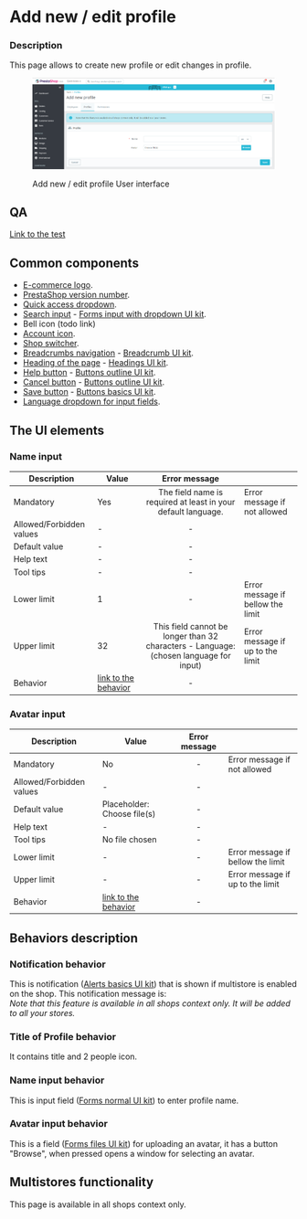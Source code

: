 # Add new / edit profile

### Description

This page allows to create new profile or edit changes in profile.

<figure><img src="../../../../../../.gitbook/assets/image (92).png" alt="Add new / edit profile User interface"><figcaption><p>Add new / edit profile User interface</p></figcaption></figure>

## QA&#x20;

[Link to the test](https://build.prestashop-project.org/test-scenarios/scenarios/core/functional/bo/advanced-parameters/team/profiles/bo-advanced-parameters-team-roles-crud.html)

## Common components <a href="#common-components" id="common-components"></a>

* [E-commerce logo](../../../../common-components/back-office-header/prestashop-logo.md).
* [PrestaShop version number](../../../../common-components/prestashop-version-number.md).
* [Quick access dropdown](../../../../common-components/back-office-header/quick-access-dropdown.md).
* [Search input](../../../../common-components/search-input-field.md) - [Forms input with dropdown UI kit](https://build.prestashop-project.org/prestashop-ui-kit/?path=/story/forms--input-with-dropdown).
* Bell icon (todo link)
* [Account icon](../../../../common-components/account-icon.md).
* [Shop switcher](../../../../common-components/shop-switcher.md).
* [Breadcrumbs navigation](../../../../common-components/breadcrumbs.md) - [Breadcrumb UI kit](https://build.prestashop.com/prestashop-ui-kit/?path=/story/breadcrumb--breadcrumb).
* [Heading of the page](../../../../common-components/heading-of-the-page.md) - [Headings UI ](https://build.prestashop.com/prestashop-ui-kit/?path=/story/headings--headings)[kit](https://build.prestashop-project.org/prestashop-ui-kit/?path=/story/headings--headings).
* [Help button](../../../../common-components/help-button.md) - [Buttons outline UI kit](https://build.prestashop-project.org/prestashop-ui-kit/?path=/story/buttons--outline).
* [Cancel button](../../../../common-components/cancel-button.md) -  [Buttons outline UI kit](https://build.prestashop-project.org/prestashop-ui-kit/?path=/story/buttons--outline).
* [Save button](../../../../common-components/save-button.md) - [Buttons basics UI kit](https://build.prestashop-project.org/prestashop-ui-kit/?path=/story/buttons--basics).
* [Language dropdown for input fields](../../../../common-components/language-dropdown-for-input-fields.md).

## The UI elements

### Name input

<table><thead><tr><th>Description</th><th>Value</th><th align="center">Error message</th><th data-hidden></th></tr></thead><tbody><tr><td>Mandatory</td><td>Yes</td><td align="center">The field name is required at least in your default language.</td><td>Error message if not allowed</td></tr><tr><td>Allowed/Forbidden values</td><td>-</td><td align="center">-</td><td></td></tr><tr><td>Default value</td><td>-</td><td align="center">-</td><td></td></tr><tr><td>Help text</td><td>-</td><td align="center">-</td><td></td></tr><tr><td>Tool tips</td><td>-</td><td align="center">-</td><td></td></tr><tr><td>Lower limit</td><td>1</td><td align="center">-</td><td>Error message if bellow the limit</td></tr><tr><td>Upper limit</td><td>32</td><td align="center">This field cannot be longer than 32 characters - Language: (chosen language for input)</td><td>Error message if up to the limit</td></tr><tr><td>Behavior</td><td><a href="add-new-edit-profile.md#name-input-behavior">link to the behavior</a></td><td align="center">-</td><td></td></tr></tbody></table>

### Avatar input

<table><thead><tr><th>Description</th><th>Value</th><th align="center">Error message</th><th data-hidden></th></tr></thead><tbody><tr><td>Mandatory</td><td>No</td><td align="center">-</td><td>Error message if not allowed</td></tr><tr><td>Allowed/Forbidden values</td><td>-</td><td align="center">-</td><td></td></tr><tr><td>Default value</td><td>Placeholder: Choose file(s)</td><td align="center">-</td><td></td></tr><tr><td>Help text</td><td>-</td><td align="center">-</td><td></td></tr><tr><td>Tool tips</td><td>No file chosen</td><td align="center">-</td><td></td></tr><tr><td>Lower limit</td><td>-</td><td align="center">-</td><td>Error message if bellow the limit</td></tr><tr><td>Upper limit</td><td>-</td><td align="center">-</td><td>Error message if up to the limit</td></tr><tr><td>Behavior</td><td><a href="add-new-edit-profile.md#avatar-input-behavior">link to the behavior</a></td><td align="center">-</td><td></td></tr></tbody></table>

## Behaviors description

### Notification behavior

This is notification ([Alerts basics UI kit](https://build.prestashop-project.org/prestashop-ui-kit/?path=/story/alerts--basics)) that is shown if multistore is enabled on the shop. This notification message is: \
_Note that this feature is available in all shops context only. It will be added to all your stores._

### Title of Profile behavior

It contains title and 2 people icon.

### Name input behavior

This is input field ([Forms normal UI kit](https://build.prestashop-project.org/prestashop-ui-kit/?path=/story/forms--normal)) to enter profile name.

### Avatar input behavior

This is a field ([Forms files UI kit](https://build.prestashop-project.org/prestashop-ui-kit/?path=/story/forms--files)) for uploading an avatar, it has a button "Browse", when pressed opens a window for selecting an avatar.

## Multistores functionality

This page is available in all shops context only.
